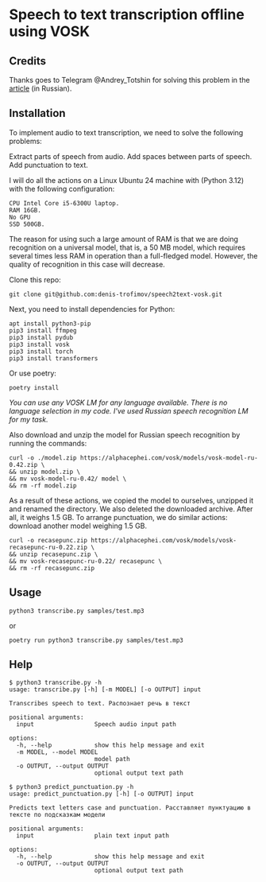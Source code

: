 # Speech to text transcription offline using VOSK

## Credits

Thanks goes to Telegram @Andrey_Totshin for solving this problem in the [article][article] (in Russian).

## Installation

To implement audio to text transcription, we need to solve the following problems:

Extract parts of speech from audio.
Add spaces between parts of speech.
Add punctuation to text.

I will do all the actions on a Linux Ubuntu 24 machine with (Python 3.12) with the following configuration:

    CPU Intel Core i5-6300U laptop.
    RAM 16GB.
    No GPU
    SSD 500GB.

The reason for using such a large amount of RAM is that we are doing recognition on a universal model, that is, a 50 MB model, which requires several times less RAM in operation than a full-fledged model. However, the quality of recognition in this case will decrease.

Clone this repo:

    git clone git@github.com:denis-trofimov/speech2text-vosk.git

Next, you need to install dependencies for Python:

    apt install python3-pip
    pip3 install ffmpeg
    pip3 install pydub
    pip3 install vosk
    pip3 install torch
    pip3 install transformers

Or use poetry:

    poetry install

*You can use any VOSK LM for any language available. There is no language selection in my code.*
*I've used Russian speech recognition LM for my task.*

Also download and unzip the model for Russian speech recognition by running the commands:

    curl -o ./model.zip https://alphacephei.com/vosk/models/vosk-model-ru-0.42.zip \
    && unzip model.zip \
    && mv vosk-model-ru-0.42/ model \
    && rm -rf model.zip

As a result of these actions, we copied the model to ourselves, unzipped it and renamed the directory. We also deleted the downloaded archive. After all, it weighs 1.5 GB. To arrange punctuation, we do similar actions: download another model weighing 1.5 GB.

    curl -o recasepunc.zip https://alphacephei.com/vosk/models/vosk-recasepunc-ru-0.22.zip \
    && unzip recasepunc.zip \
    && mv vosk-recasepunc-ru-0.22/ recasepunc \
    && rm -rf recasepunc.zip

## Usage

    python3 transcribe.py samples/test.mp3

  or

    poetry run python3 transcribe.py samples/test.mp3

## Help

    $ python3 transcribe.py -h
    usage: transcribe.py [-h] [-m MODEL] [-o OUTPUT] input

    Transcribes speech to text. Распознает речь в текст

    positional arguments:
      input                 Speech audio input path

    options:
      -h, --help            show this help message and exit
      -m MODEL, --model MODEL
                            model path
      -o OUTPUT, --output OUTPUT
                            optional output text path

    $ python3 predict_punctuation.py -h
    usage: predict_punctuation.py [-h] [-o OUTPUT] input

    Predicts text letters case and punctuation. Расставляет пунктуацию в тексте по подсказкам модели

    positional arguments:
      input                 plain text input path

    options:
      -h, --help            show this help message and exit
      -o OUTPUT, --output OUTPUT
                            optional output text path

[article]: https://proglib.io/p/reshaem-zadachu-perevoda-russkoy-rechi-v-tekst-s-pomoshchyu-python-i-biblioteki-vosk-2022-06-30
